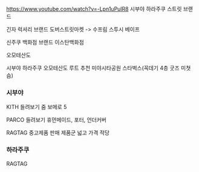 https://www.youtube.com/watch?v=-Lpn1uPulR8
시부야 하라주쿠
	스트릿 브랜드

긴자 
	럭셔리 브랜드 
	도버스트릿마켓 -> 수프림 스투시 베이프
	
신주쿠
	백화점 브랜드
	이스탄백화점

오모테산도



시부야 하라주쿠 오모테산도 루트 추천
미야시타공원 스타벅스(꼭데기 4층 굿즈 미쳣슴)


### 시부야 
KITH 들려보기
줌 보메로 5

PARCO 들려보기
휴먼메이드, 포터, 언더커버

RAGTAG
중고제품 판매
제품군 넓고 가격 적당

### 하라주쿠
RAGTAG
